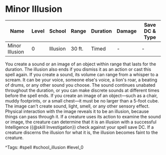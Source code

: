 # Minor Illusion

| Name | Level | School | Range | Duration | Damage | Save DC & Type |
|------|-------|--------|-------|----------|--------|----------------|
| Minor Illusion | 0 | Illusion | 30 ft. | Timed | - | - |

You create a sound or an image of an object within range that lasts for the duration. The illusion also ends if you dismiss it as an action or cast this spell again. If you create a sound, its volume can range from a whisper to a scream. It can be your voice, someone else's voice, a lion's roar, a beating of drums, or any other sound you choose. The sound continues unabated throughout the duration, or you can make discrete sounds at different times before the spell ends. If you create an image of an object—such as a chair, muddy footprints, or a small chest—it must be no larger than a 5-foot cube. The image can't create sound, light, smell, or any other sensory effect. Physical interaction with the image reveals it to be an illusion, because things can pass through it. If a creature uses its action to examine the sound or image, the creature can determine that it is an illusion with a successful Intelligence ({@skill Investigation}) check against your spell save DC. If a creature discerns the illusion for what it is, the illusion becomes faint to the creature.

^Tags: #spell #school_illusion #level_0